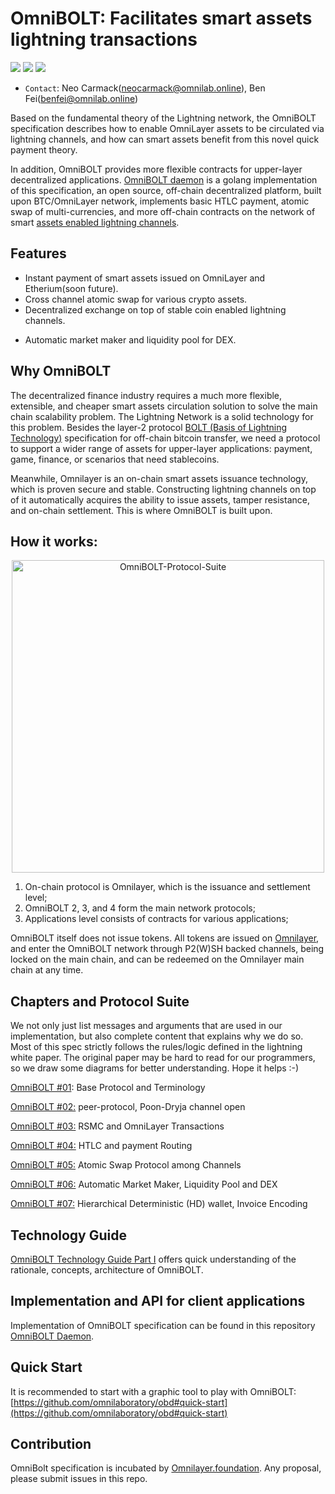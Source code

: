 # OmniBOLT: Facilitates smart assets lightning transactions

[![](https://img.shields.io/badge/license-MIT-brightgreen)](https://github.com/omnilaboratory/OmniBOLT-spec/blob/master/LICENSE) [![](https://img.shields.io/badge/made%20by-Omni%20Foundation-blue)]() [![](https://img.shields.io/badge/project-OmniBOLT%20Daemon-orange)](https://github.com/omnilaboratory/obd)

* `Contact`: Neo Carmack(neocarmack@omnilab.online), Ben Fei(benfei@omnilab.online)

Based on the fundamental theory of the Lightning network, the OmniBOLT specification describes how to enable OmniLayer assets to be circulated via lightning channels, and how can smart assets benefit from this novel quick payment theory.

In addition, OmniBOLT provides more flexible contracts for upper-layer decentralized applications. [OmniBOLT daemon](https://github.com/omnilaboratory/obd) is a golang implementation of this specification, an open source, off-chain decentralized platform, built upon BTC/OmniLayer network, implements basic HTLC payment, atomic swap of multi-currencies, and more off-chain contracts on the network of smart [assets enabled lightning channels](https://github.com/omnilaboratory/OmniBOLT-spec/blob/master/OmniBOLT-02-peer-protocol.md#omni-address).

 
## Features  
 
* Instant payment of smart assets issued on OmniLayer and Etherium(soon future). 
* Cross channel atomic swap for various crypto assets.
* Decentralized exchange on top of stable coin enabled lightning channels. 
<!--
* Collateral Lending Contract and more flexible contracts for various DeFi scenarios based on atomic swap, without any extra cost of transaction fee or any intermediary;  
	* Interested readers shall directly go to [chapter 6: DEX, Collateral Lending Contract, online store ...](https://github.com/omnilaboratory/OmniBOLT-spec/blob/master/OmniBOLT-06-Mortgage-Loan-Contracts-for-Crypto-Assets.md) to seek more examples.
 -->
* Automatic market maker and liquidity pool for DEX.
 
## Why OmniBOLT

The decentralized finance industry requires a much more flexible, extensible, and cheaper smart assets circulation solution to solve the main chain scalability problem. The Lightning Network is a solid technology for this problem. Besides the layer-2 protocol [BOLT (Basis of Lightning Technology)](https://github.com/lightningnetwork/lightning-rfc/blob/master/00-introduction.md) specification for off-chain bitcoin transfer, we need a protocol to support a wider range of assets for upper-layer applications: payment, game, finance, or scenarios that need stablecoins.  

Meanwhile, Omnilayer is an on-chain smart assets issuance technology, which is proven secure and stable. Constructing lightning channels on top of it automatically acquires the ability to issue assets, tamper resistance, and on-chain settlement. This is where OmniBOLT is built upon.

## How it works:

<p align="center">
  <img width="500" alt="OmniBOLT-Protocol-Suite" src="https://github.com/omnilaboratory/OmniBOLT-spec/blob/master/imgs/OmniBOLT-Protocol-Suite.png">
</p>

1. On-chain protocol is Omnilayer, which is the issuance and settlement level;  
2. OmniBOLT 2, 3, and 4 form the main network protocols;   
3. Applications level consists of contracts for various applications; 

OmniBOLT itself does not issue tokens. All tokens are issued on [Omnilayer](https://github.com/OmniLayer/spec/blob/master/OmniSpecification.adoc), and enter the OmniBOLT network through P2(W)SH backed channels, being locked on the main chain, and can be redeemed on the Omnilayer main chain at any time.  
 

## Chapters and Protocol Suite

We not only just list messages and arguments that are used in our implementation, but also complete content that explains why we do so. Most of this spec strictly follows the rules/logic defined in the lightning white paper. The original paper may be hard to read for our programmers, so we draw some diagrams for better understanding. Hope it helps :-)

[OmniBOLT #01](https://github.com/omnilaboratory/OmniBOLT-spec/blob/master/OmniBOLT-01-basic-protocol-and-Terminology.md): Base Protocol and Terminology

[OmniBOLT #02:](https://github.com/omnilaboratory/OmniBOLT-spec/blob/master/OmniBOLT-02-peer-protocol.md) peer-protocol, Poon-Dryja channel open

[OmniBOLT #03:](https://github.com/omnilaboratory/OmniBOLT-spec/blob/master/OmniBOLT-03-RSMC-and-OmniLayer-Transactions.md) RSMC and OmniLayer Transactions 

[OmniBOLT #04:](https://github.com/omnilaboratory/OmniBOLT-spec/blob/master/OmniBOLT-04-HTLC-and-Payment-Routing.md) HTLC and payment Routing

[OmniBOLT #05:](https://github.com/omnilaboratory/OmniBOLT-spec/blob/master/OmniBOLT-05-Atomic-Swap-among-Channels.md) Atomic Swap Protocol among Channels

<!--
[OmniBOLT #06:](https://github.com/omnilaboratory/OmniBOLT-spec/blob/master/OmniBOLT-06-Mortgage-Loan-Contracts-for-Crypto-Assets.md) DEX, Collateral Lending Contract, online store and more applications
-->
[OmniBOLT #06:](https://github.com/omnilaboratory/OmniBOLT-spec/blob/master/OmniBOLT-06-Automatic-Market-Maker-and-DEX.md) Automatic Market Maker, Liquidity Pool and DEX

[OmniBOLT #07:](https://github.com/omnilaboratory/OmniBOLT-spec/blob/master/OmniBOLT-07-Hierarchical-Deterministic-(HD)-wallet.md)  Hierarchical Deterministic (HD) wallet, Invoice Encoding



## Technology Guide
[OmniBOLT Technology Guide Part I](https://github.com/omnilaboratory/OmniBOLT-spec/blob/master/docs/OmniBOLT-Technology-guide-part-I-2020-05-01_en.pdf) offers quick understanding of the rationale, concepts, architecture of OmniBOLT.  

## Implementation and API for client applications

Implementation of OmniBOLT specification can be found in this repository [OmniBOLT Daemon](https://github.com/omnilaboratory/obd).  
 
## Quick Start

It is recommended to start with a graphic tool to play with OmniBOLT: [https://github.com/omnilaboratory/obd#quick-start](https://github.com/omnilaboratory/obd#quick-start)


## Contribution

OmniBolt specification is incubated by [Omnilayer.foundation](https://github.com/OmniLayer).
Any proposal, please submit issues in this repo.
